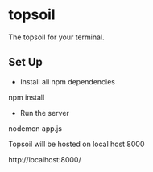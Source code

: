 # topsoil
The topsoil for your terminal.

## Set Up

- Install all npm dependencies

npm install

- Run the server

nodemon app.js

Topsoil will be hosted on local host 8000

http://localhost:8000/



